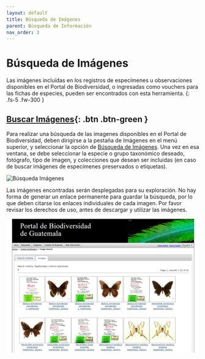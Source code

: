 ```yaml
---
layout: default
title: Búsqueda de Imágenes
parent: Búsqueda de Información
nav_order: 3
---
```


# Búsqueda de Imágenes

Las imágenes incluídas en los registros de especímenes u observaciones disponibles en el Portal de Biodiversidad, o ingresadas como vouchers para las fichas de especies, pueden ser encontrados con esta herramienta.
{: .fs-5 .fw-300 }

[Buscar Imágenes](https://biodiversidad.gt/portal/imagelib/search.php){: .btn .btn-green } 
---

Para realizar una búsqueda de las imagenes disponibles en el Portal de Biodiversidad, deben dirigirse a la pestaña de Imágenes en el menú superior, y seleccionar la opción de [Búsqueda de Imágenes](https://biodiversidad.gt/portal/imagelib/search.php). Una vez en esa ventana, se debe seleccionar la especie o grupo taxonómico deseado, fotógrafo, tipo de imagen, y colecciones que desean ser incluidas (en caso de buscar imágenes de especímenes preservados o etiquetas).

<img src="https://github.com/GuatemalaPortal/guatemalaportal.github.io/blob/main/static/portal/B%C3%BAsquedaImagenes.jpg?raw=true" alt="Búsqueda Imágenes">

Las imágenes encontradas serán desplegadas para su exploración.  No hay forma de generar un enlace permanente para guardar la búsqueda, por lo que deben citarse los enlaces individuales de cada imagen. Por favor revisar los derechos de uso, antes de descargar y utilizar las imágenes.

<img src="https://github.com/GuatemalaPortal/guatemalaportal.github.io/blob/main/static/portal/ResultadosImagenes.jpg?raw=true" alt="Resultado Imágenes">
